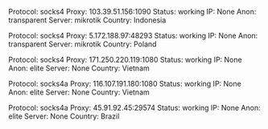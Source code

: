 Protocol: socks4
Proxy: 103.39.51.156:1090
Status: working
IP: None
Anon: transparent
Server: mikrotik
Country: Indonesia

Protocol: socks4
Proxy: 5.172.188.97:48293
Status: working
IP: None
Anon: transparent
Server: mikrotik
Country: Poland

Protocol: socks4
Proxy: 171.250.220.119:1080
Status: working
IP: None
Anon: elite
Server: None
Country: Vietnam

Protocol: socks4a
Proxy: 116.107.191.180:1080
Status: working
IP: None
Anon: elite
Server: None
Country: Vietnam

Protocol: socks4a
Proxy: 45.91.92.45:29574
Status: working
IP: None
Anon: elite
Server: None
Country: Brazil

